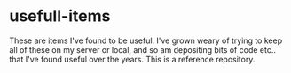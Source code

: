 # usefull-items
These are items I've found to be useful.
I've grown weary of trying to keep all of these on my server or local, and so am depositing bits of code etc.. that I've found useful over the years. This is a reference repository.
